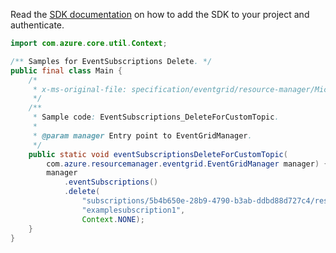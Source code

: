 Read the [SDK documentation](https://github.com/Azure/azure-sdk-for-java/blob/azure-resourcemanager-eventgrid_1.1.0-beta.5/sdk/eventgrid/azure-resourcemanager-eventgrid/README.md) on how to add the SDK to your project and authenticate.

```java
import com.azure.core.util.Context;

/** Samples for EventSubscriptions Delete. */
public final class Main {
    /*
     * x-ms-original-file: specification/eventgrid/resource-manager/Microsoft.EventGrid/stable/2021-12-01/examples/EventSubscriptions_DeleteForCustomTopic.json
     */
    /**
     * Sample code: EventSubscriptions_DeleteForCustomTopic.
     *
     * @param manager Entry point to EventGridManager.
     */
    public static void eventSubscriptionsDeleteForCustomTopic(
        com.azure.resourcemanager.eventgrid.EventGridManager manager) {
        manager
            .eventSubscriptions()
            .delete(
                "subscriptions/5b4b650e-28b9-4790-b3ab-ddbd88d727c4/resourceGroups/examplerg/providers/Microsoft.EventGrid/topics/exampletopic1",
                "examplesubscription1",
                Context.NONE);
    }
}
```
